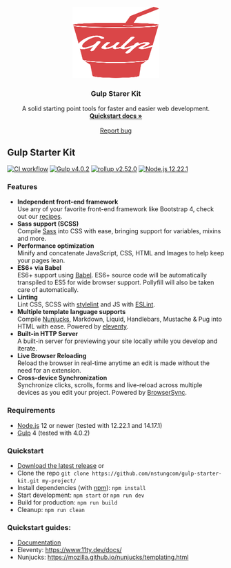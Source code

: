 <p align="center">
  <img src="src/assets/img/gulpjs-logo.svg" alt="gulpjs logo" width="200" height="165">
</p>

<h3 align="center">Gulp Starer Kit</h3>

<p align="center">
  A solid starting point tools for faster and easier web development.
  <br>
  <a href="docs"><strong>Quickstart docs »</strong></a>
  <br>
  <br>
  <a href="https://github.com/nstungcom/gulp-starter-kit/issues">Report bug</a>
</p>

## Gulp Starter Kit

[![CI workflow](https://github.com/nstungcom/gulp-starter-kit/actions/workflows/main.yml/badge.svg)](https://github.com/nstungcom/gulp-starter-kit/actions) [![Gulp v4.0.2](https://img.shields.io/badge/gulp-v4.0.2-brightgreen.svg)](https://gulpjs.com/) [![rollup v2.52.0](https://img.shields.io/badge/rollup-%3E%3D%20v2.52.x-brightgreen.svg)](https://rollupjs.org/) [![Node.js 12.22.1](https://img.shields.io/badge/node-%3E%3D%20v12.22.x-brightgreen)](https://nodejs.org)

### Features

- **Independent front-end framework**  
  Use any of your favorite front-end framework like Bootstrap 4, check out our [recipes](/docs/recipes/).
- **Sass support (SCSS)**  
  Compile [Sass](http://sass-lang.com/) into CSS with ease, bringing support for variables, mixins and more.
- **Performance optimization**  
  Minify and concatenate JavaScript, CSS, HTML and Images to help keep your pages lean.
- **ES6+ via Babel**  
  ES6+ support using [Babel](https://babeljs.io/). ES6+ source code will be automatically transpiled to ES5 for wide browser support. Pollyfill will also be taken care of automatically.
- **Linting**  
  Lint CSS, SCSS with [stylelint](https://stylelint.io/) and JS with [ESLint](https://eslint.org/).
- **Multiple template language supports**  
  Compile [Nunjucks](https://mozilla.github.io/nunjucks/), Markdown, Liquid, Handlebars, Mustache & Pug into HTML with ease. Powered by [eleventy](https://www.11ty.dev/).
- **Built-in HTTP Server**  
  A built-in server for previewing your site locally while you develop and iterate.
- **Live Browser Reloading**  
  Reload the browser in real-time anytime an edit is made without the need for an extension.
- **Cross-device Synchronization**  
  Synchronize clicks, scrolls, forms and live-reload across multiple devices as you edit your project. Powered by [BrowserSync](http://browsersync.io).

### Requirements

- [Node.js](https://nodejs.org/en/) 12 or newer (tested with 12.22.1 and 14.17.1)
- [Gulp](https://gulpjs.com/) 4 (tested with 4.0.2)

### Quickstart

- [Download the latest release](https://github.com/nstungcom/gulp-starter-kit/archive/master.zip) or
- Clone the repo `git clone https://github.com/nstungcom/gulp-starter-kit.git my-project/`
- Install dependencies (with [npm](https://www.npmjs.com/)): `npm install`
- Start development: `npm start` or `npm run dev`
- Build for production: `npm run build`
- Cleanup: `npm run clean`

### Quickstart guides:

- [Documentation](docs/README.md)
- Eleventy: https://www.11ty.dev/docs/
- Nunjucks: https://mozilla.github.io/nunjucks/templating.html
